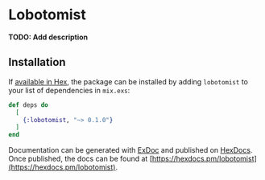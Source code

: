 # Lobotomist

**TODO: Add description**

## Installation

If [available in Hex](https://hex.pm/docs/publish), the package can be installed
by adding `lobotomist` to your list of dependencies in `mix.exs`:

```elixir
def deps do
  [
    {:lobotomist, "~> 0.1.0"}
  ]
end
```

Documentation can be generated with [ExDoc](https://github.com/elixir-lang/ex_doc)
and published on [HexDocs](https://hexdocs.pm). Once published, the docs can
be found at [https://hexdocs.pm/lobotomist](https://hexdocs.pm/lobotomist).

